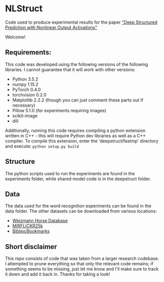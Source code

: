 # NLStruct
Code used to produce experimental results for the paper ["Deep Structured Prediction with Nonlinear Output Activations"](https://arxiv.org/abs/1811.00539)

Welcome! 

## Requirements:
This code was developed using the following versions of the following libraries. I cannot guarantee that it will work with other versions:
- Python 3.5.2
- numpy 1.15.2
- PyTorch 0.4.0
- torchvision 0.2.0
- Matplotlib 2.2.2 (though you can just comment these parts out if necessary)
- Pillow 5.1.0 (for experiments requiring images)
- scikit-image
- dill

Additionally, running this code requires compiling a python extension written in C++ - this will require Python dev libraries as well as a C++ compiler. To compile this extension, enter the 'deepstruct/fastmp' directory and execute:
`python setup.py build`

## Structure
The python scripts used to run the experiments are found in the experiments folder, while shared model code is in the deepstruct folder.

## Data
The data used for the word recognition experiments can be found in the data folder. The other datasets can be downloaded from various locations:
- [Weizmann Horse Database](http://www.msri.org/people/members/eranb/)
- [MIRFLICKR25k](http://press.liacs.nl/mirflickr/mirdownload.html)
- [Bibtex/Bookmarks](http://mulan.sourceforge.net/datasets-mlc.html)


## Short disclaimer
This repo consists of code that was taken from a larger research codebase. I attempted to prune everything so that only the relevant code remains; if something seems to be missing, just let me know and I'll make sure to track it down and add it back in. Thanks for taking a look!
